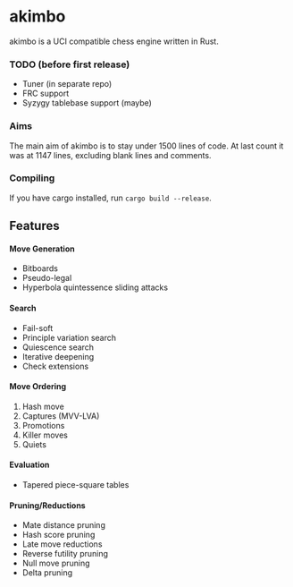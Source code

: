 # akimbo

akimbo is a UCI compatible chess engine written in Rust.

### TODO (before first release)
- Tuner (in separate repo)
- FRC support
- Syzygy tablebase support (maybe)

### Aims
The main aim of akimbo is to stay under 1500 lines of code.
At last count it was at 1147 lines, excluding blank lines and comments.

### Compiling
If you have cargo installed, run `cargo build --release`.

## Features

#### Move Generation
- Bitboards
- Pseudo-legal
- Hyperbola quintessence sliding attacks

#### Search
- Fail-soft
- Principle variation search
- Quiescence search
- Iterative deepening
- Check extensions

#### Move Ordering
1. Hash move
2. Captures (MVV-LVA)
3. Promotions
4. Killer moves
5. Quiets

#### Evaluation
- Tapered piece-square tables

#### Pruning/Reductions
- Mate distance pruning
- Hash score pruning
- Late move reductions
- Reverse futility pruning
- Null move pruning
- Delta pruning
